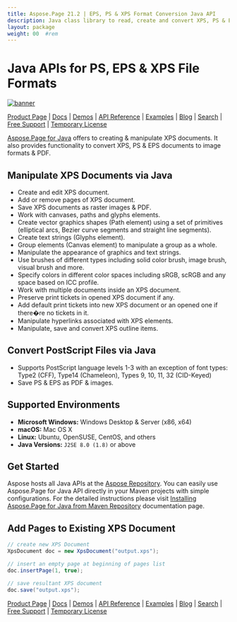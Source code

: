 ```yaml
---
title: Aspose.Page 21.2 | EPS, PS & XPS Format Conversion Java API 
description: Java class library to read, create and convert XPS, PS & EPS formats. Supports glyph, image brush, vector, bezier, color brush, transparency, & opacity mask.
layout: package
weight: 00	#rem
---
```


# Java APIs for PS, EPS & XPS File Formats

[![banner](../aspose_page-for-java-banner.png)](./)

[Product Page](https://products.aspose.com/page/java) | [Docs](https://docs.aspose.com/page/java/) | [Demos](https://products.aspose.app/page/family) | [API Reference](https://apireference.aspose.com/page/java) | [Examples](https://github.com/aspose-page/Aspose.Page-for-Java) | [Blog](https://blog.aspose.com/category/page/) | [Search](https://search.aspose.com/) | [Free Support](https://forum.aspose.com/c/page) | [Temporary License](https://purchase.aspose.com/temporary-license)

[Aspose.Page for Java](https://products.aspose.com/page/java) offers to creating & manipulate XPS documents. It also provides functionality to convert XPS, PS & EPS documents to  image formats & PDF.

## Manipulate XPS Documents via Java

- Create and edit XPS document.
- Add or remove pages of XPS document.
- Save XPS documents as raster images & PDF.
- Work with canvases, paths and glyphs elements.
- Create vector graphics shapes (Path element) using a set of primitives (elliptical arcs, Bezier curve segments and straight line segments).
- Create text strings (Glyphs element).
- Group elements (Canvas element) to manipulate a group as a whole.
- Manipulate the appearance of graphics and text strings.
- Use brushes of different types including solid color brush, image brush, visual brush and more.
- Specify colors in different color spaces including sRGB, scRGB and any space based on ICC profile.
- Work with multiple documents inside an XPS document.
- Preserve print tickets in opened XPS document if any.
- Add default print tickets into new XPS document or an opened one if there�re no tickets in it.
- Manipulate hyperlinks associated with XPS elements.
- Manipulate, save and convert XPS outline items.

## Convert PostScript Files via Java

- Supports PostScript language levels 1-3 with an exception of font types: Type2 (CFF), Type14 (Chameleon), Types 9, 10, 11, 32 (CID-Keyed)
- Save PS & EPS as PDF & images.

## Supported Environments

- **Microsoft Windows:** Windows Desktop & Server (x86, x64)
- **macOS:** Mac OS X
- **Linux:** Ubuntu, OpenSUSE, CentOS, and others
- **Java Versions:** `J2SE 8.0 (1.8)` or above

## Get Started

Aspose hosts all Java APIs at the [Aspose Repository](https://repository.aspose.com/webapp/#/artifacts/browse/tree/General/repo/com/aspose/aspose-page). You can easily use Aspose.Page for Java API directly in your Maven projects with simple configurations. For the detailed instructions please visit [Installing Aspose.Page for Java from Maven Repository](https://docs.aspose.com/page/java/installation/) documentation page.

## Add Pages to Existing XPS Document

```java
// create new XPS Document
XpsDocument doc = new XpsDocument("output.xps");

// insert an empty page at beginning of pages list
doc.insertPage(1, true);

// save resultant XPS document
doc.save("output.xps");
```

[Product Page](https://products.aspose.com/page/java) | [Docs](https://docs.aspose.com/page/java/) | [Demos](https://products.aspose.app/page/family) | [API Reference](https://apireference.aspose.com/page/java) | [Examples](https://github.com/aspose-page/Aspose.Page-for-Java) | [Blog](https://blog.aspose.com/category/page/) | [Search](https://search.aspose.com/) | [Free Support](https://forum.aspose.com/c/page) | [Temporary License](https://purchase.aspose.com/temporary-license)
